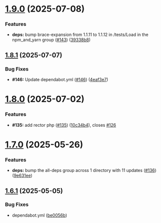 # [1.9.0](https://github.com/VilnaCRM-Org/php-service-template/compare/v1.8.1...v1.9.0) (2025-07-08)


### Features

* **deps:** bump brace-expansion from 1.1.11 to 1.1.12 in /tests/Load in the npm_and_yarn group ([#143](https://github.com/VilnaCRM-Org/php-service-template/issues/143)) ([39338b8](https://github.com/VilnaCRM-Org/php-service-template/commit/39338b889b5a638eecb0df7dac6abf42e8b2cfd2))



## [1.8.1](https://github.com/VilnaCRM-Org/php-service-template/compare/v1.8.0...v1.8.1) (2025-07-07)


### Bug Fixes

* **#146:** Update dependabot.yml ([#146](https://github.com/VilnaCRM-Org/php-service-template/issues/146)) ([4eaf3e7](https://github.com/VilnaCRM-Org/php-service-template/commit/4eaf3e7a4d56758db04368703095660733893ab9))



# [1.8.0](https://github.com/VilnaCRM-Org/php-service-template/compare/v1.7.0...v1.8.0) (2025-07-02)


### Features

* **#135:** add rector php ([#135](https://github.com/VilnaCRM-Org/php-service-template/issues/135)) ([10c34b4](https://github.com/VilnaCRM-Org/php-service-template/commit/10c34b4be0c8cda8cf3c4eadf84c172bfa5abc21)), closes [#126](https://github.com/VilnaCRM-Org/php-service-template/issues/126)



# [1.7.0](https://github.com/VilnaCRM-Org/php-service-template/compare/v1.6.1...v1.7.0) (2025-05-26)


### Features

* **deps:** bump the all-deps group across 1 directory with 11 updates ([#136](https://github.com/VilnaCRM-Org/php-service-template/issues/136)) ([9e631ee](https://github.com/VilnaCRM-Org/php-service-template/commit/9e631ee0732cfd6cfe9cccc5d546fe3d929b10aa))



## [1.6.1](https://github.com/VilnaCRM-Org/php-service-template/compare/v1.6.0...v1.6.1) (2025-05-05)


### Bug Fixes

* dependabot.yml ([be0056b](https://github.com/VilnaCRM-Org/php-service-template/commit/be0056bf3f16bb79826d51b6aadf42aa3d729437))



